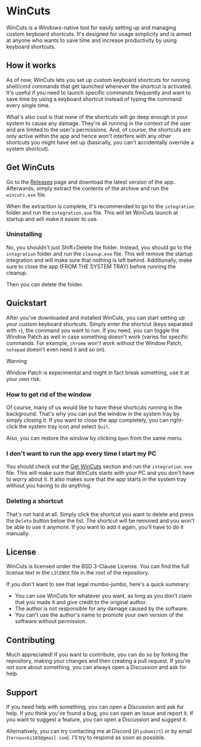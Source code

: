 # WinCuts

WinCuts is a Windows-native tool for easily setting up and managing custom keyboard shortcuts. It's designed for usage simplicity and is aimed at anyone who wants to save time and increase productivity by using keyboard shortcuts. 

## How it works

As of now, WinCuts lets you set up custom keyboard shortcuts for running shell/cmd commands that get launched whenever the shortcut is activated. It's useful if you need to launch specific commands frequently and want to save time by using a keyboard shortcut instead of typing the command every single time.

What's also cool is that none of the shortcuts will go deep enough in your system to cause any damage. They're all running in the context of the user and are limited to the user's permissions. And, of course, the shortcuts are only active within the app and hence won't interfere with any other shortcuts you might have set up (basically, you can't accidentally override a system shortcut).

## Get WinCuts

Go to the [Releases](https://github.com/LyubomirT/wincuts/releases) page and download the latest version of the app. Afterwards, simply extract the contents of the archive and run the `wincuts.exe` file.

When the extraction is complete, it's recommended to go to the `integration` folder and run the `integration.exe` file. This will let WinCuts launch at startup and will make it easier to use.

### Uninstalling

No, you shouldn't just Shift+Delete the folder. Instead, you should go to the `integration` folder and run the `cleanup.exe` file. This will remove the startup integration and will make sure that nothing is left behind. Additionally, make sure to close the app (FROM THE SYSTEM TRAY) before running the cleanup.

Then you can delete the folder.

## Quickstart

After you've downloaded and installed WinCuts, you can start setting up your custom keyboard shortcuts. Simply enter the shortcut (keys separated with `+`), the command you want to run. If you need, you can toggle the Window Patch as well in case something doesn't work (varies for specific commands. For example, `chrome` won't work without the Window Patch, `notepad` doesn't even need it and so on).

> [!WARNING]
> Window Patch is experimental and might in fact break something, use it at your own risk.

### How to get rid of the window

Of course, many of us would like to have these shortcuts running in the background. That's why you can put the window in the system tray by simply closing it. If you want to close the app completely, you can right-click the system tray icon and select `Quit`.

Also, you can restore the window by clicking `Open` from the same menu.

### I don't want to run the app every time I start my PC

You should check out the [Get WinCuts](#get-wincuts) section and run the `integration.exe` file. This will make sure that WinCuts starts with your PC and you don't have to worry about it. It also makes sure that the app starts in the system tray without you having to do anything.

### Deleting a shortcut

That's not hard at all. Simply click the shortcut you want to delete and press the `Delete` button below the list. The shortcut will be removed and you won't be able to use it anymore. If you want to add it again, you'll have to do it manually.

## License

WinCuts is licensed under the BSD 3-Clause License. You can find the full license text in the `LICENSE` file in the root of the repository.

If you don't want to see that legal mumbo-jumbo, here's a quick summary:

- You can use WinCuts for whatever you want, as long as you don't claim that you made it and give credit to the original author.
- The author is not responsible for any damage caused by the software.
- You can't use the author's name to promote your own version of the software without permission.

## Contributing

Much appreciated! If you want to contribute, you can do so by forking the repository, making your changes and then creating a pull request. If you're not sure about something, you can always open a Discussion and ask for help.

## Support

If you need help with something, you can open a Discussion and ask for help. If you think you've found a bug, you can open an Issue and report it. If you want to suggest a feature, you can open a Discussion and suggest it.

Alternatively, you can try contacting me at Discord (`@lyubomirt`) or by email (`ternavski103@gmail.com`). I'll try to respond as soon as possible. 